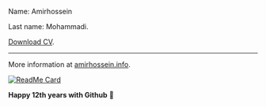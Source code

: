 Name: Amirhossein

Last name: Mohammadi.

[Download CV](https://github.com/BlackIQ/BlackIQ/raw/main/amirhossein-mohamamdi-fa.pdf).

---

More information at [amirhossein.info](https://amirhossein.info).

[![ReadMe Card](https://github-readme-stats.vercel.app/api?username=BlackIQ&show_icons=true&count_private=true)](#)

**Happy 12th years with Github** 🎉
